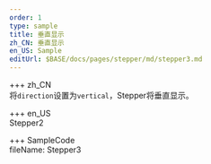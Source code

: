 ```yaml
---   
order: 1  
type: sample  
title: 垂直显示   
zh_CN: 垂直显示   
en_US: Sample
editUrl: $BASE/docs/pages/stepper/md/stepper3.md
---      
```


+++ zh_CN   
将<Code>direction</Code>设置为<Code>vertical</Code>，Stepper将垂直显示。

+++ en_US   
Stepper2

+++ SampleCode  
fileName: Stepper3
